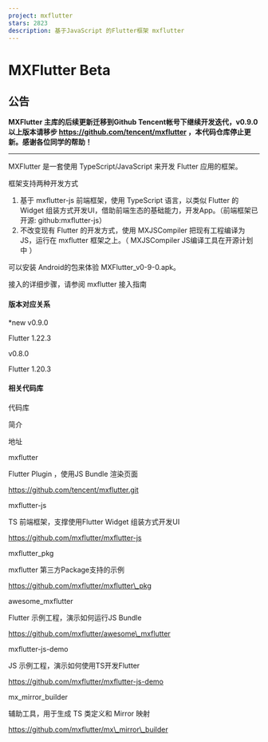 ```yaml
---
project: mxflutter
stars: 2823
description: 基于JavaScript 的Flutter框架 mxflutter
---
```


MXFlutter Beta
==============

公告
--

**MXFlutter 主库的后续更新迁移到Github Tencent帐号下继续开发迭代，v0.9.0以上版本请移步 https://github.com/tencent/mxflutter ，本代码仓库停止更新。感谢各位同学的帮助！**

* * *

MXFlutter 是一套使用 TypeScript/JavaScript 来开发 Flutter 应用的框架。

框架支持两种开发方式

1.  基于 mxflutter-js 前端框架，使用 TypeScript 语言，以类似 Flutter 的 Widget 组装方式开发UI，借助前端生态的基础能力，开发App。（前端框架已开源: github:mxflutter-js）
2.  不改变现有 Flutter 的开发方式，使用 MXJSCompiler 把现有工程编译为JS，运行在 mxflutter 框架之上。（ MXJSCompiler JS编译工具在开源计划中 ）

可以安装 Android的包来体验 MXFlutter\_v0-9-0.apk。

接入的详细步骤，请参阅 mxflutter 接入指南

#### 版本对应关系

\*new v0.9.0

Flutter 1.22.3

v0.8.0

Flutter 1.20.3

#### 相关代码库

代码库

简介

地址

mxflutter

Flutter Plugin ，使用JS Bundle 渲染页面

https://github.com/tencent/mxflutter.git

mxflutter-js

TS 前端框架，支撑使用Flutter Widget 组装方式开发UI

https://github.com/mxflutter/mxflutter-js

mxflutter\_pkg

mxflutter 第三方Package支持的示例

https://github.com/mxflutter/mxflutter\_pkg

awesome\_mxflutter

Flutter 示例工程，演示如何运行JS Bundle

https://github.com/mxflutter/awesome\_mxflutter

mxflutter-js-demo

JS 示例工程，演示如何使用TS开发Flutter

https://github.com/mxflutter/mxflutter-js-demo

mx\_mirror\_builder

辅助工具，用于生成 TS 类定义和 Mirror 映射

https://github.com/mxflutter/mx\_mirror\_builder
